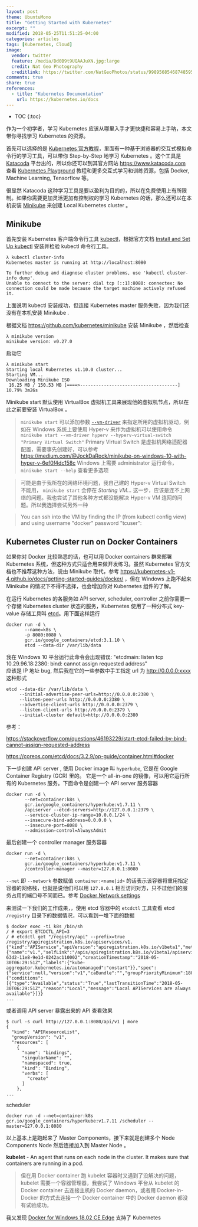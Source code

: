 ```yaml
---
layout: post
theme: UbuntuMono
title: "Getting Started with Kubernetes"
excerpt: ""
modified: 2018-05-25T11:51:25-04:00
categories: articles
tags: [Kubernetes, Cloud]
image:
  vendor: twitter
  feature: /media/Dd0B9t9UQAAJuXN.jpg:large
  credit: Nat Geo Photography
  creditlink: https://twitter.com/NatGeoPhotos/status/998956854687485954
comments: true
share: true
references:
  - title: "Kubernetes Documentation"
    url: https://kubernetes.io/docs
---
```


* TOC
{:toc}

作为一个初学者，学习 Kubernetes 应该从哪里入手才更快捷和容易上手呐，本文带你寻找学习 Kubernetes 的资源。

首先可以选择的是 [Kubernetes 官方教程][kubernetes-tutorials]，里面有一种基于浏览器的交互式模拟命令行的学习工具，可以带你 Step-by-Step 地学习 Kubernetes 。这个工具是 [Katacoda][katacoda] 平台出的，所以你还可以到其官方网站 https://www.katacoda.com 查看 [Kubernetes Playground][katacoda-kubernetes] 教程和更多交互式学习和训练资源，包括 Docker, Machine Learning, Tensorflow 等。

很显然 Katacoda 这种学习工具是要以盈利为目的的，所以在免费使用上有所限制。如果你需要更加灵活更加有控制权的学习 Kubernetes 的话，那么还可以在本机安装 [Minikube][minikube] 来创建 Local Kubernetes cluster 。

## Minikube
首先安装 Kubernetes 客户端命令行工具 [kubectl][kubectl]，根据官方文档 [Install and Set Up kubectl][install-kubectl] 安装并检验 kubectl 命令行工具。
```
λ kubectl cluster-info
Kubernetes master is running at http://localhost:8080

To further debug and diagnose cluster problems, use 'kubectl cluster-info dump'.
Unable to connect to the server: dial tcp [::1]:8080: connectex: No connection could be made because the target machine actively refused it.
```
上面说明 kubectl 安装成功，但连接 Kubernetes master 服务失败，因为我们还没有在本机安装 Minikube .

根据文档 https://github.com/kubernetes/minikube 安装 Minikube ，然后检查
```
λ minikube version
minikube version: v0.27.0
```
启动它
```
λ minikube start
Starting local Kubernetes v1.10.0 cluster...
Starting VM...
Downloading Minikube ISO
 16.25 MB / 150.53 MB [====>-------------------------------------]  10.79% 3m26s
```
Minikube start 默认使用 VirtualBox 虚拟机工具来展现他的虚拟机节点，所以在此之前要安装 VirtualBox 。

> `minikube start` 可以添加参数 [`--vm-driver`](https://github.com/kubernetes/minikube/blob/master/docs/drivers.md) 来指定所用的虚拟机驱动，例如在 Windows 系统上要使用 Hyper-v 来作为虚拟机可以使用命令 `minikube start --vm-driver hyperv --hyperv-virtual-switch "Primary Virtual Switch"` Primary Virtual Switch 是虚拟机网络适配器配置，需要事先创建好，可以参考 https://medium.com/@JockDaRock/minikube-on-windows-10-with-hyper-v-6ef0f4dc158c
Windows 上需要 administrator 运行命令，
`minikube start --help` 查看更多选项

> 可能是由于我所在的网络环境问题，我自己建的 Hyper-v Virtual Switch 不能用， `minikube start` 会停在 *Starting VM...* 这一步，应该是连不上网络的问题。我也尝试了其他各种方式都没能解决 Hyper-v VM 连网的问题。所以我选择尝试另外一种

> You can ssh into the VM by finding the IP (from kubectl config view) and using username "docker" password "tcuser":

## Kubernetes Cluster run on Docker Containers
如果你对 Docker 比较熟悉的话，也可以用 Docker containers 群来部署 Kubernetes 系统，但这种方式只适合用来做开发练习。虽然 Kubernetes 官方文档也不推荐这种方法，说由 Minikube 取代，参考 https://kubernetes-v1-4.github.io/docs/getting-started-guides/docker/ ，但在 Windows 上跑不起来 Minikube 的情况下不得不选择，也会增加你对 Kubernetes 组件的了解。


在运行 Kubernetes 的各服务如 API server, scheduler, controller 之前你需要一个存储 Kubernetes cluster 状态的服务，Kubernetes 使用了一种分布式 key-value 存储工具叫 [etcd][etcd]。用下面这样运行

```
docker run -d \
       --name=k8s \
       -p 8080:8080 \
       gcr.io/google_containers/etcd:3.1.10 \
       etcd --data-dir /var/lib/data
```

我在 Windows 10 平台运行此命令会出现错误: "etcdmain: listen tcp 10.29.96.18:2380: bind: cannot assign requested address"<br>
应该是 IP 地址 bug, 然后我在它的一些参数中手工指定 url 为 http://0.0.0.0:xxxx 这种形式

```
etcd --data-dir /var/lib/data \
     --initial-advertise-peer-urls=http://0.0.0.0:2380 \
     --listen-peer-urls http://0.0.0.0:2380 \
     --advertise-client-urls http://0.0.0.0:2379 \
     --listen-client-urls http://0.0.0.0:2379 \
     --initial-cluster default=http://0.0.0.0:2380
```

参考：

https://stackoverflow.com/questions/46193229/start-etcd-failed-by-bind-cannot-assign-requested-address

https://coreos.com/etcd/docs/3.2.9/op-guide/container.html#docker

下一步创建 API server , 使用 Docker image 叫 `hyperkube`, 它是在 Google Container Registry (GCR) 里的。
它是一个 all-in-one 的镜像，可以用它运行所有的 Kubernetes 服务。下面命令是创建一个 API server 服务容器

```
docker run -d \
       --net=container:k8s \
       gcr.io/google_containers/hyperkube:v1.7.11 \
       /apiserver --etcd-servers=http://127.0.0.1:2379 \
       --service-cluster-ip-range=10.0.0.1/24 \
       --insecure-bind-address=0.0.0.0 \
       --insecure-port=8080 \
       --admission-control=AlwaysAdmit
```

最后创建一个 controller manager 服务容器
```
docker run -d \
       --net=container:k8s \
       gcr.io/google_containers/hyperkube:v1.7.11 \
       /controller-manager --master=127.0.0.1:8080
```

`--net` 即 `--network` 参数赋值 `container:<name|id>` 的话表示该容器将重用指定容器的网络栈，也就是说他们可以用 `127.0.0.1` 相互访问对方，只不过他们的服务占用的端口号不同而已。参考 [Docker Network settings](https://docs.docker.com/engine/reference/run/#network-settings)

来测试一下我们的工作成果，，使用 etcd 容器中的 `etcdctl` 工具查看 etcd `/registry` 目录下的数据情况，可以看到一堆下面的数据
```
$ docker exec -ti k8s /bin/sh
/ # export ETCDCTL_API=3
/ # etcdctl get "/registry/api" --prefix=true
/registry/apiregistration.k8s.io/apiservices/v1.
{"kind":"APIService","apiVersion":"apiregistration.k8s.io/v1beta1","metadata":{"name":"v1.","selfLink":"/apis/apiregistration.k8s.io/v1beta1/apiservices/v1.","uid":"db6f6a11-63d2-11e8-9e1d-0242ac110002","creationTimestamp":"2018-05-30T06:29:51Z","labels":{"kube-aggregator.kubernetes.io/automanaged":"onstart"}},"spec":{"service":null,"version":"v1","caBundle":"","groupPriorityMinimum":18000,"versionPriority":1},"status":{"conditions":[{"type":"Available","status":"True","lastTransitionTime":"2018-05-30T06:29:51Z","reason":"Local","message":"Local APIServices are always available"}]}}
...
```

或者调用 API server 暴露出来的 API 查看效果
```
$ curl -s curl http://127.0.0.1:8080/api/v1 | more
{
  "kind": "APIResourceList",
  "groupVersion": "v1",
  "resources": [
    {
      "name": "bindings",
      "singularName": "",
      "namespaced": true,
      "kind": "Binding",
      "verbs": [
        "create"
      ]
    },
...
```

scheduler

```
docker run -d --net=container:k8s gcr.io/google_containers/hyperkube:v1.7.11 /scheduler --master=127.0.0.1:8080
```

以上基本上是跑起来了 Master Components，接下来就是创建多个 Node Components Node 然后连接加入到 Master Node 。

**kubelet** - An agent that runs on each node in the cluster. It makes sure that containers are running in a pod.

> 但在用 Docker container 跑 kubelet 容器时又遇到了没解决的问题，kubelet 需要一个容器管理器，我尝试了 Windows 平台从 kubelet 的 Docker container 去连接主机的 Docker daemon，或者用 Docker-in-Docker 的方式去连接一个 Docker container 中的 Docker daemon 都没有试验成功。

我又发现 [Docker for Windows 18.02 CE Edge](https://docs.docker.com/docker-for-windows/kubernetes/) 支持了 Kubernetes





[kubernetes-tutorials]:https://kubernetes.io/docs/tutorials/
[minikube]:https://github.com/kubernetes/minikube
[kubectl]:https://kubernetes.io/docs/reference/kubectl/overview/
[etcd]:https://coreos.com/etcd/

[katacoda]:https://www.katacoda.com

[katacoda-kubernetes]:https://www.katacoda.com/courses/kubernetes/playground
[install-kubectl]:https://kubernetes.io/docs/tasks/tools/install-kubectl/

